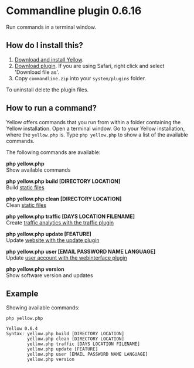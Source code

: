 Commandline plugin 0.6.16
=========================
Run commands in a terminal window.

How do I install this?
----------------------
1. [Download and install Yellow](https://github.com/datenstrom/yellow/).
2. [Download plugin](https://github.com/datenstrom/yellow-plugins/raw/master/zip/commandline.zip). If you are using Safari, right click and select 'Download file as'.
3. Copy `commandline.zip` into your `system/plugins` folder.

To uninstall delete the plugin files.

How to run a command?
---------------------
Yellow offers commands that you run from within a folder containing the Yellow installation. Open a terminal window.  Go to your Yellow installation, where the `yellow.php` is. Type `php yellow.php` to show a list of the available commands.

The following commands are available:

**php yellow.php**  
Show available commands

**php yellow.php build [DIRECTORY LOCATION]**  
Build [static files](https://developers.datenstrom.se/help/web-server-configuration#static-website)

**php yellow.php clean [DIRECTORY LOCATION]**  
Clean [static files](https://developers.datenstrom.se/help/web-server-configuration#static-website)

**php yellow.php traffic [DAYS LOCATION FILENAME]**  
Create [traffic analytics with the traffic plugin](https://github.com/datenstrom/yellow-plugins/tree/master/traffic)

**php yellow.php update [FEATURE]**  
Update [website with the update plugin](https://github.com/datenstrom/yellow-plugins/tree/master/update)

**php yellow.php user [EMAIL PASSWORD NAME LANGUAGE]**  
Update [user account with the webinterface plugin](https://github.com/datenstrom/yellow-plugins/tree/master/webinterface)

**php yellow.php version**  
Show software version and updates

Example
-------
Showing available commands:

`php yellow.php`

~~~~
Yellow 0.6.4
Syntax: yellow.php build [DIRECTORY LOCATION]
        yellow.php clean [DIRECTORY LOCATION]
        yellow.php traffic [DAYS LOCATION FILENAME]
        yellow.php update [FEATURE]
        yellow.php user [EMAIL PASSWORD NAME LANGUAGE]
        yellow.php version
~~~~
